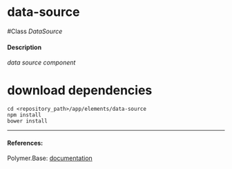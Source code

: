 data-source
=========


#Class
*DataSource*

#### Description
*data source component*

# download dependencies
```
cd <repository_path>/app/elements/data-source
npm install
bower install
```

____________
#### References:
Polymer.Base: [documentation](http://polymer.github.io/polymer/)



